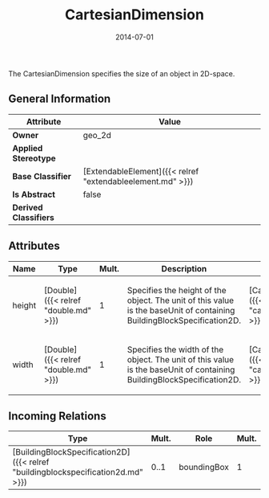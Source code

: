 ﻿---
title: CartesianDimension
toc: false
type: specs
date: "2014-07-01"
draft: false
specification: VEC
version: 1.1.1
documentType: "Recommendation"
elementType: Class
classes:
  - CartesianDimension
menu_name: vec-1.1.1
---
The CartesianDimension specifies the size of an object in 2D-space.

## General Information

| Attribute               | Value |
|-------------------------|-------|
| **Owner**               | geo_2d |
| **Applied Stereotype**  |   |
| **Base Classifier**     | [ExtendableElement]({{< relref "extendableelement.md" >}})<br/>  |
| **Is Abstract**         | false |
| **Derived Classifiers** |   |

## Attributes
|  Name  |  Type  |  Mult.  |  Description  |  Owning Classifier  |
|--------|--------|---------|---------------|--------------|
|height | [Double]({{< relref "double.md" >}}) | 1 | <p>Specifies the height of the object. The unit of this value is the baseUnit of containing BuildingBlockSpecification2D. </p> | [CartesianDimension]({{< relref "cartesiandimension.md" >}}) |
|width | [Double]({{< relref "double.md" >}}) | 1 | <p> Specifies the width of the object. The unit of this value is the baseUnit of containing BuildingBlockSpecification2D.      </p> | [CartesianDimension]({{< relref "cartesiandimension.md" >}}) |

##  Incoming Relations
|    Type  |   Mult.  |   Role    |   Mult.   |   Description  |
|----------|----------|-----------|-----------|----------------|
| [BuildingBlockSpecification2D]({{< relref "buildingblockspecification2d.md" >}}) | 0..1 | boundingBox | 1 | Specifies the size of the area described by the BuildingBlockSpecification2D in Cartesian dimensions. |
